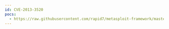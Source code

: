 ```yaml
---
id: CVE-2013-3520
pocs:
  - https://raw.githubusercontent.com/rapid7/metasploit-framework/master/modules/exploits/windows/http/vmware_vcenter_chargeback_upload.rb
---
```

